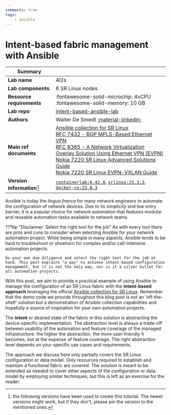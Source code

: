 ```yaml
---
comments: true
tags:
    - ansible
---
```

# Intent-based fabric management with Ansible

| Summary                     |                                                                                                                                                                                                                                                                                                                                                                                                                                                                                                                                                                   |
| --------------------------- | ----------------------------------------------------------------------------------------------------------------------------------------------------------------------------------------------------------------------------------------------------------------------------------------------------------------------------------------------------------------------------------------------------------------------------------------------------------------------------------------------------------------------------------------------------------------- |
| **Lab name**                | 4l2s                                                                                                                                                                                                                                                                                                                                                                                                                                                                                                                                                              |
| **Lab components**          | 6 SR Linux nodes                                                                                                                                                                                                                                                                                                                                                                                                                                                                                                                                                  |
| **Resource requirements**   | :fontawesome-solid-microchip: 4vCPU <br/>:fontawesome-solid-memory: 10 GB                                                                                                                                                                                                                                                                                                                                                                                                                                                                                         |
| **Lab repo**                | [intent-based-ansible-lab][lab-repo]                                                                                                                                                                                                                                                                                                                                                                                                                                                                                                                              |
| **Authors**                 | Walter De Smedt [:material-linkedin:][wds-linkedin]                                                                                                                                                                                                                                                                                                                                                                                                                                                                                                               |
| **Main ref documents**      | [Ansible collection for SR Linux][collection-doc-link]<br/>[RFC 7432 - BGP MPLS-Based Ethernet VPN](https://datatracker.ietf.org/doc/html/rfc7432)<br/>[RFC 8365 - A Network Virtualization Overlay Solution Using Ethernet VPN (EVPN)](https://datatracker.ietf.org/doc/html/rfc8365)<br/>[Nokia 7220 SR Linux Advanced Solutions Guide](https://documentation.nokia.com/srlinux/23-3/books/advanced-solutions/evpn-vxlan-layer-2-multi-hom.html)<br/>[Nokia 7220 SR Linux EVPN-VXLAN Guide](https://documentation.nokia.com/srlinux/23-3/title/evpn_vxlan.html) |
| **Version information**[^1] | [`containerlab:0.42.0`][clab-install], [`srlinux:23.3.3`][srlinux-container], [`docker-ce:23.0.3`][docker-install]                                                                                                                                                                                                                                                                                                                                                                                                                                                |

Ansible is today the _lingua franca_ for many network engineers to automate the configuration of network devices. Due to its simplicity and low entry barrier, it is a popular choice for network automation that features modular and reusable automation tasks available to network teams.

???tip "Disclaimer: Select the right tool for the job"
    As with every tool there are pros and cons to consider when selecting Ansible for your network automation project. While being simple in many aspects, Ansible tends to be hard to troubleshoot or shoehorn for complex and/or call-intensive automation projects.

    Do your own due diligence and select the right tool for the job at hand. This post explains "a way" to achieve intent-based configuration management, but it is not the only way, nor is it a silver bullet for all automation projects.

With this post, we aim to provide a practical example of using Ansible to manage the configuration of an SR Linux fabric with the **intent-based approach** leveraging the official [Ansible collection for SR Linux][collection-doc-link]. Remember that the demo code we provide throughout this blog post is not an 'off-the-shelf' solution but a demonstration of Ansible collection capabilities and hopefully a source of inspiration for your own automation projects.

The **intent** or desired state of the fabric in this solution is abstracting the device-specific implementation. The abstraction level is always a trade-off between usability of the automation and feature coverage of the managed infrastructure: the higher the abstraction, the more user-friendly it becomes, but at the expense of feature coverage. The right abstraction level depends on your specific use cases and requirements.

The approach we discuss here only partially covers the SR Linux configuration or data model. Only resources required to establish and maintain a functional fabric are covered. The solution is meant to be extended as needed to cover other aspects of the configuration or data model by employing similar techniques, but this is left as an exercise for the reader.

[collection-doc-link]: ../../../../ansible/collection/index.md
[lab-repo]: https://github.com/srl-labs/intent-based-ansible-lab
[wds-linkedin]: https://www.linkedin.com/in/walter-de-smedt-855b49/
[clab-install]: https://containerlab.srlinux.dev/install/
[srlinux-container]: https://github.com/orgs/nokia/packages/container/package/srlinux
[docker-install]: https://docs.docker.com/engine/install/
[^1]: the following versions have been used to create this tutorial. The newer versions might work, but if they don't, please pin the version to the mentioned ones.
